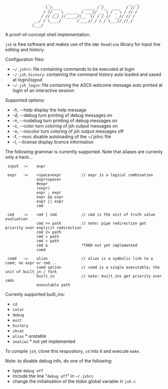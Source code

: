                        _                      __           __ __
                      (_)____          _____ / /_   ___   / // /
                     / // __ \ ______ / ___// __ \ / _ \ / // / 
                    / // /_/ //_____/(__  )/ / / //  __// // /  
                 __/ / \____/       /____//_/ /_/ \___//_//_/   
                /___/                                           


A proof-of-concept shell implementation.

`jsh` is free software and makes use of the `GNU Readline` library for input line editing and history.

Configuration files:
 * `~/.jshrc`: file containing commands to be executed at login
 * `~/.jsh_history`: containing the command history auto loaded and saved at login/logout
 * `~/.jsh_login`: file containing the ASCII welcome message auto printed at login of an interactive session

Supported options:
* -h, --help	display the help message
* -d, --debug	turn printing of debug messages on
* -n, --nodebug	turn printing of debug messages on
* -c, --color	turn coloring of jsh output messages on
* -o, --nocolor	turn coloring of jsh output messages off
* -f, --norc	disable autoloading of the ~/.jshrc file
* -l, --license	display licence information

The following grammar is currently supported. Note that aliases are currenly only a hack...

```
 input  :=    expr

 expr   :=    <space>expr         // expr is a logical combination
              expr<space>
              #expr
              (expr)
              expr ; expr
              expr && expr
              expr || expr
              cmd

 cmd    :=    cmd | cmd           // cmd is the unit of truth value evaluation
              cmd >> path         // note: pipe redirection get priority over explicit redirection
              cmd 2> path
              cmd > path
              cmd < path
              cmd &               *TODO not yet implemented
              comd

 comd   :=    alias               // alias is a symbolic link to a comd; no expr or cmd...
              comd option         // comd is a single executable; the unit of built_in / fork
              built_in            // note: built_ins get priority over cmds
              executable path
```

Currenly supported built_ins:
* `cd`
* `color`
* `debug`
* `exit`
* `history`
* `shcat`
* `alias`      * unstable
* `unalias`    * not yet implemented

To compile `jsh`, clone this respository, `cd` into it and execute `make`.

Note: to disable debug info, do one of the following:
 * type `debug off`
 * include the line "`debug off`" in `~/.jshrc`
 * change the initialisation of the `DEBUG` global variable in `jsh.c`
